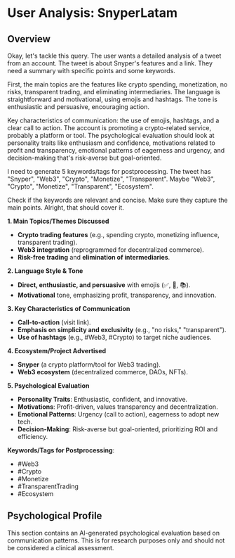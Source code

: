 # User Analysis: SnyperLatam

## Overview

<think>
Okay, let's tackle this query. The user wants a detailed analysis of a tweet from an account. The tweet is about Snyper's features and a link. They need a summary with specific points and some keywords.

First, the main topics are the features like crypto spending, monetization, no risks, transparent trading, and eliminating intermediaries. The language is straightforward and motivational, using emojis and hashtags. The tone is enthusiastic and persuasive, encouraging action.

Key characteristics of communication: the use of emojis, hashtags, and a clear call to action. The account is promoting a crypto-related service, probably a platform or tool. The psychological evaluation should look at personality traits like enthusiasm and confidence, motivations related to profit and transparency, emotional patterns of eagerness and urgency, and decision-making that's risk-averse but goal-oriented.

I need to generate 5 keywords/tags for postprocessing. The tweet has "Snyper", "Web3", "Crypto", "Monetize", "Transparent". Maybe "Web3", "Crypto", "Monetize", "Transparent", "Ecosystem".

Check if the keywords are relevant and concise. Make sure they capture the main points. Alright, that should cover it.
</think>

**1. Main Topics/Themes Discussed**  
- **Crypto trading features** (e.g., spending crypto, monetizing influence, transparent trading).  
- **Web3 integration** (reprogrammed for decentralized commerce).  
- **Risk-free trading** and **elimination of intermediaries**.  

**2. Language Style & Tone**  
- **Direct, enthusiastic, and persuasive** with emojis (✅, 📲, 📚).  
- **Motivational** tone, emphasizing profit, transparency, and innovation.  

**3. Key Characteristics of Communication**  
- **Call-to-action** (visit link).  
- **Emphasis on simplicity and exclusivity** (e.g., "no risks," "transparent").  
- **Use of hashtags** (e.g., #Web3, #Crypto) to target niche audiences.  

**4. Ecosystem/Project Advertised**  
- **Snyper** (a crypto platform/tool for Web3 trading).  
- **Web3 ecosystem** (decentralized commerce, DAOs, NFTs).  

**5. Psychological Evaluation**  
- **Personality Traits**: Enthusiastic, confident, and innovative.  
- **Motivations**: Profit-driven, values transparency and decentralization.  
- **Emotional Patterns**: Urgency (call to action), eagerness to adopt new tech.  
- **Decision-Making**: Risk-averse but goal-oriented, prioritizing ROI and efficiency.  

**Keywords/Tags for Postprocessing**:  
- #Web3  
- #Crypto  
- #Monetize  
- #TransparentTrading  
- #Ecosystem

## Psychological Profile

This section contains an AI-generated psychological evaluation based on communication patterns. This is for research purposes only and should not be considered a clinical assessment.